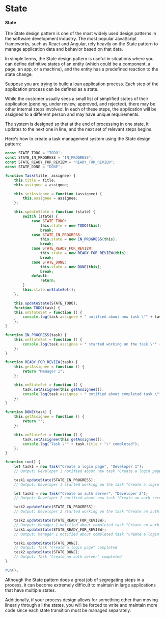 # State

#### State

The State design pattern is one of the most widely used design patterns in the software development industry. The most popular JavaScript frameworks, such as React and Angular, rely heavily on the State pattern to manage application data and behavior based on that data.

In simple terms, the State design pattern is useful in situations where you can define definitive states of an entity (which could be a component, a page, an app, or a machine), and the entity has a predefined reaction to the state change.

Suppose you are trying to build a loan application process. Each step of the application process can be defined as a state.

While the customer usually sees a small list of simplified states of their application (pending, under review, approved, and rejected), there may be other internal steps involved. In each of these steps, the application will be assigned to a different person and may have unique requirements.

The system is designed so that at the end of processing in one state, it updates to the next one in line, and the next set of relevant steps begins.

Here's how to create a task management system using the State design pattern:

```javascript
const STATE_TODO = "TODO";
const STATE_IN_PROGRESS = "IN_PROGRESS";
const STATE_READY_FOR_REVIEW = "READY_FOR_REVIEW";
const STATE_DONE = "DONE";

function Task(title, assignee) {
    this.title = title;
    this.assignee = assignee;

    this.setAssignee = function (assignee) {
        this.assignee = assignee;
    };

    this.updateState = function (state) {
        switch (state) {
            case STATE_TODO:
                this.state = new TODO(this);
                break;
            case STATE_IN_PROGRESS:
                this.state = new IN_PROGRESS(this);
                break;
            case STATE_READY_FOR_REVIEW:
                this.state = new READY_FOR_REVIEW(this);
                break;
            case STATE_DONE:
                this.state = new DONE(this);
                break;
            default:
                return;
        }
        this.state.onStateSet();
    };

    this.updateState(STATE_TODO);
    function TODO(task) {
    this.onStateSet = function () {
        console.log(task.assignee + " notified about new task \"" + task.title + "\"");
    };
}

function IN_PROGRESS(task) {
    this.onStateSet = function () {
        console.log(task.assignee + " started working on the task \"" + task.title + "\"");
    };
}

function READY_FOR_REVIEW(task) {
    this.getAssignee = function () {
        return "Manager 1";
    };

    this.onStateSet = function () {
        task.setAssignee(this.getAssignee());
        console.log(task.assignee + " notified about completed task \"" + task.title + "\"");
    };
}

function DONE(task) {
    this.getAssignee = function () {
        return "";
    };

    this.onStateSet = function () {
        task.setAssignee(this.getAssignee());
        console.log("Task \"" + task.title + "\" completed");
    };
}

function run() {
    let task1 = new Task("Create a login page", "Developer 1");
    // Output: Developer 1 notified about new task "Create a login page"

    task1.updateState(STATE_IN_PROGRESS);
    // Output: Developer 1 started working on the task "Create a login page"

    let task2 = new Task("Create an auth server", "Developer 2");
    // Output: Developer 2 notified about new task "Create an auth server"

    task2.updateState(STATE_IN_PROGRESS);
    // Output: Developer 2 started working on the task "Create an auth server"

    task2.updateState(STATE_READY_FOR_REVIEW);
    // Output: Manager 1 notified about completed task "Create an auth server"
    task1.updateState(STATE_READY_FOR_REVIEW);
    // Output: Manager 1 notified about completed task "Create a login page"

    task1.updateState(STATE_DONE);
    // Output: Task "Create a login page" completed
    task2.updateState(STATE_DONE);
    // Output: Task "Create an auth server" completed
}

run();
```

Although the State pattern does a great job of segregating steps in a process, it can become extremely difficult to maintain in large applications that have multiple states.

Additionally, if your process design allows for something other than moving linearly through all the states, you will be forced to write and maintain more code since each state transition must be managed separately.
